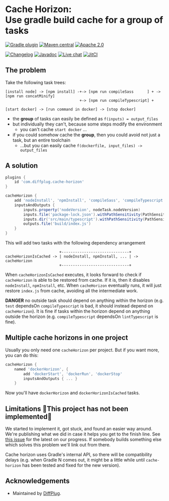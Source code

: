 # Cache Horizon:<br>Use gradle build cache for a group of tasks

<!---freshmark shields
output = [
    link(shield('Gradle plugin', 'plugins.gradle.org', 'com.diffplug.cache-horizon', 'blue'), 'https://plugins.gradle.org/plugin/com.diffplug.cache-horizon'),
    link(shield('Maven central', 'mavencentral', 'available', 'blue'), 'https://search.maven.org/artifact/com.diffplug/cache-horizon'),
    link(shield('Apache 2.0', 'license', 'apache-2.0', 'blue'), 'https://tldrlegal.com/license/apache-license-2.0-(apache-2.0)'),
    '',
    link(shield('Changelog', 'changelog', versionLast, 'brightgreen'), 'CHANGELOG.md'),
    link(shield('Javadoc', 'javadoc', 'yes', 'brightgreen'), 'https://javadoc.io/doc/com.diffplug/cache-horizon/{{versionLast}}/index.html'),
    link(shield('Live chat', 'gitter', 'chat', 'brightgreen'), 'https://gitter.im/diffplug/cache-horizon'),
    link(image('JitCI', 'https://jitci.com/gh/diffplug/cache-horizon/svg'), 'https://jitci.com/gh/diffplug/cache-horizon')
    ].join('\n');
-->
[![Gradle plugin](https://img.shields.io/badge/plugins.gradle.org-com.diffplug.cache--horizon-blue.svg)](https://plugins.gradle.org/plugin/com.diffplug.cache-horizon)
[![Maven central](https://img.shields.io/badge/mavencentral-available-blue.svg)](https://search.maven.org/artifact/com.diffplug/cache-horizon)
[![Apache 2.0](https://img.shields.io/badge/license-apache--2.0-blue.svg)](https://tldrlegal.com/license/apache-license-2.0-(apache-2.0))

[![Changelog](https://img.shields.io/badge/changelog-first--ever-brightgreen.svg)](CHANGELOG.md)
[![Javadoc](https://img.shields.io/badge/javadoc-yes-brightgreen.svg)](https://javadoc.io/doc/com.diffplug/cache-horizon/first-ever/index.html)
[![Live chat](https://img.shields.io/badge/gitter-chat-brightgreen.svg)](https://gitter.im/diffplug/cache-horizon)
[![JitCI](https://jitci.com/gh/diffplug/cache-horizon/svg)](https://jitci.com/gh/diffplug/cache-horizon)
<!---freshmark /shields -->

<!---freshmark javadoc
output = prefixDelimiterReplace(input, 'https://javadoc.io/static/com.diffplug.gradle/image-grinder/', '/', versionLast);
-->

## The problem

Take the following task trees:

```
[install node] -> [npm install] -+-> [npm run compileSass      ] + -> [npm run concatMinify]
                                 +-> [npm run compileTypescript] +

[start docker] -> [run command in docker] -> [stop docker]
```

- the **group** of tasks can easily be defined as `f(inputs) = output_files`
- but individually they can't, because some steps modify the environment
    - you can't cache `start docker` ...
- if you could somehow cache the **group**, then you could avoid not just a task, but an entire toolchain
    - ...but you can easily cache `f(dockerfile, input_files) -> output_files`

## A solution

```gradle
plugins {
    id 'com.diffplug.cache-horizon'
}

cacheHorizon {
    add 'nodeInstall', 'npmInstall', 'compileSass', 'compileTypescript'
    inputsAndOutputs {
        inputs.property('nodeVersion', nodeTask.nodeVersion)
        inputs.file('package-lock.json').withPathSensitivity(PathSensitivity.RELATIVE)
        inputs.dir('src/main/typescript').withPathSensitivity(PathSensitivity.RELATIVE)
        outputs.file('build/index.js')
    }
}
```

This will add two tasks with the following dependency arrangement

```
                        +------------------------------+
cacheHorizonIsCached -> | nodeInstall, npmInstall, ... | -> cacheHorizon
                        +------------------------------+
```

When `cacheHorizonIsCached` executes, it looks forward to check if `cacheHorizon` is able to be restored from cache.  If it is, then it disables `nodeInstall`, `npmInstall`, etc.  When `cacheHorizon` eventually runs, it will just restore `index.js` from cache, avoiding all the intermediate work.

**DANGER** no outside task should depend on anything within the horizon (e.g. `test` dependsOn `compileTypescript` is bad, it should instead depend on `cacheHorizon`).  It is fine if tasks within the horizon depend on anything outside the horizon (e.g. `compileTypescript` dependsOn `lintTypescript` is fine).

## Multiple cache horizons in one project

Usually you only need one `cacheHorizon` per project.  But if you want more, you can do this:

```gradle
cacheHorizon {
    named 'dockerHorizon', {
        add 'dockerStart', 'dockerRun', 'dockerStop'
        inputsAndOutputs { ... }
    }
```

Now you'll have `dockerHorizon` and `dockerHorizonIsCached` tasks.

## Limitations 🔴This project has not been implemented🔴

We started to implement it, got stuck, and found an easier way around.  We're publishing what we did in case it helps you get to the finish line.  See [this issue](TODO) for the latest on our progress.  If somebody builds something else which solves this problem we'll link out from there.

Cache horizon uses Gradle's internal API, so there will be compatibility delays (e.g. when Gradle N comes out, it might be a little while until `cache-horizon` has been tested and fixed for the new version).

<!---freshmark /javadoc -->

## Acknowledgements

* Maintained by [DiffPlug](https://www.diffplug.com/).
